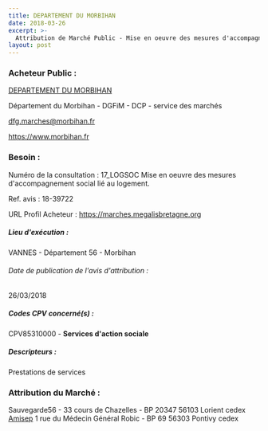 ```yaml
---
title: DEPARTEMENT DU MORBIHAN
date: 2018-03-26
excerpt: >-
  Attribution de Marché Public - Mise en oeuvre des mesures d'accompagnement social lié au logement.
layout: post
---
```


### Acheteur Public : 
<a href="/acheteur-33/siren-225600014"> DEPARTEMENT DU MORBIHAN</a><br/>

Département du Morbihan - DGFiM - DCP - service des marchés

dfg.marches@morbihan.fr


https://www.morbihan.fr
### Besoin :

Numéro de la consultation : 17_LOGSOC Mise en oeuvre des mesures d'accompagnement social lié au logement.

Ref. avis : 18-39722

URL Profil Acheteur : https://marches.megalisbretagne.org

##### Lieu d'exécution :

VANNES - Département 56 - Morbihan

###### Date de publication de l'avis d'attribution : 
26/03/2018

##### Codes CPV concerné(s) :
CPV85310000 - **Services d'action sociale** <br/>

##### Descripteurs :
Prestations de services <br/>

### Attribution du Marché :
Sauvegarde56 - 33 cours de Chazelles - BP 20347 56103 Lorient cedex <br/>
<a href="/entreprise-260/siren-415012475"> Amisep</a>    1 rue du Médecin Général Robic - BP 69 56303 Pontivy cedex <br/>
